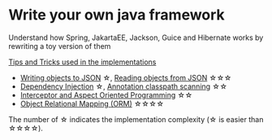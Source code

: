 # Write your own java framework
Understand how Spring, JakartaEE, Jackson, Guice and Hibernate works by rewriting a toy version of them

[Tips and Tricks used in the implementations](COMPANION.md)

- [Writing objects to JSON](mapper/README.md) &#9734;, [Reading objects from JSON](mapper/README2.md) &#9734;&#9734;&#9734;
- [Dependency Injection](injector/README.md) &#9734;, [Annotation classpath scanning](injector/README2.md) &#9734;&#9734;
- [Interceptor and Aspect Oriented Programming](interceptor/README.md) &#9734;&#9734;
- [Object Relational Mapping (ORM)](orm/README.md) &#9734;&#9734;&#9734;&#9734;

The number of &#9734; indicates the implementation complexity (&#9734; is easier than &#9734;&#9734;&#9734;&#9734;).

